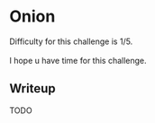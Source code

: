 # Onion
Difficulty for this challenge is 1/5.</br></br>
I hope u have time for this challenge.

## Writeup 
TODO
